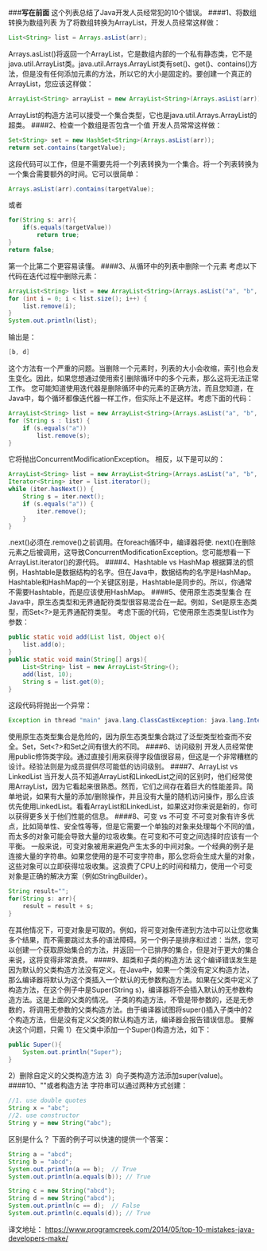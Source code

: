 ###**写在前面**
这个列表总结了Java开发人员经常犯的10个错误。
####1、将数组转换为数组列表
为了将数组转换为ArrayList，开发人员经常这样做：
```java
List<String> list = Arrays.asList(arr);
```
Arrays.asList()将返回一个ArrayList，它是数组内部的一个私有静态类，它不是java.util.ArrayList类。java.util.Arrays.ArrayList类有set()、get()、contains()方法，但是没有任何添加元素的方法，所以它的大小是固定的。要创建一个真正的ArrayList，您应该这样做：
```java
ArrayList<String> arrayList = new ArrayList<String>(Arrays.asList(arr));
```
ArrayList的构造方法可以接受一个集合类型，它也是java.util.Arrays.ArrayList的超类。
####2、检查一个数组是否包含一个值
开发人员常常这样做：
```java
Set<String> set = new HashSet<String>(Arrays.asList(arr));
return set.contains(targetValue);
```
这段代码可以工作，但是不需要先将一个列表转换为一个集合。将一个列表转换为一个集合需要额外的时间。它可以很简单：
```java
Arrays.asList(arr).contains(targetValue);
```
或者
```java
for(String s: arr){
	if(s.equals(targetValue))
		return true;
}
return false;
```
第一个比第二个更容易读懂。
####3、从循环中的列表中删除一个元素
考虑以下代码在迭代过程中删除元素：
```java
ArrayList<String> list = new ArrayList<String>(Arrays.asList("a", "b", "c", "d"));
for (int i = 0; i < list.size(); i++) {
	list.remove(i);
}
System.out.println(list);
```
输出是：
```java
[b, d]
```
这个方法有一个严重的问题。当删除一个元素时，列表的大小会收缩，索引也会发生变化。因此，如果您想通过使用索引删除循环中的多个元素，那么这将无法正常工作。
您可能知道使用迭代器是删除循环中的元素的正确方法，而且您知道，在Java中，每个循环都像迭代器一样工作，但实际上不是这样。考虑下面的代码：
```java
ArrayList<String> list = new ArrayList<String>(Arrays.asList("a", "b", "c", "d"));
for (String s : list) {
	if (s.equals("a"))
		list.remove(s);
}
```
它将抛出ConcurrentModificationException。
相反，以下是可以的：
```java
ArrayList<String> list = new ArrayList<String>(Arrays.asList("a", "b", "c", "d"));
Iterator<String> iter = list.iterator();
while (iter.hasNext()) {
	String s = iter.next();
	if (s.equals("a")) {
		iter.remove();
	}
}
```
.next()必须在.remove()之前调用。在foreach循环中，编译器将使. next()在删除元素之后被调用，这导致ConcurrentModificationException。您可能想看一下ArrayList.iterator()的源代码。
####4、Hashtable vs HashMap
根据算法的惯例，Hashtable是数据结构的名字。但在Java中，数据结构的名字是HashMap。Hashtable和HashMap的一个关键区别是，Hashtable是同步的。所以，你通常不需要Hashtable，而是应该使用HashMap。
####5、使用原生态类型集合
在Java中，原生态类型和无界通配符类型很容易混合在一起。例如，Set是原生态类型，而Set<?>是无界通配符类型。
考虑下面的代码，它使用原生态类型List作为参数：
```java
public static void add(List list, Object o){
	list.add(o);
}
public static void main(String[] args){
	List<String> list = new ArrayList<String>();
	add(list, 10);
	String s = list.get(0);
}
```
这段代码将抛出一个异常：
```java
Exception in thread "main" java.lang.ClassCastException: java.lang.Integer cannot be cast to java.lang.String at ...
```
使用原生态类型集合是危险的，因为原生态类型集合跳过了泛型类型检查而不安全。Set，Set<?>和Set<Object>之间有很大的不同。
####6、访问级别
开发人员经常使用public修饰类字段。通过直接引用来获得字段值很容易，但这是一个非常糟糕的设计。经验法则是为成员提供尽可能低的访问级别。
####7、ArrayList vs LinkedList
当开发人员不知道ArrayList和LinkedList之间的区别时，他们经常使用ArrayList，因为它看起来很熟悉。然而，它们之间存在着巨大的性能差异。简单地说，如果有大量的添加/删除操作，并且没有大量的随机访问操作，那么应该优先使用LinkedList。看看ArrayList和LinkedList，如果这对你来说是新的，你可以获得更多关于他们性能的信息。
####8、可变 vs 不可变
不可变对象有许多优点，比如简单性、安全性等等，但是它需要一个单独的对象来处理每个不同的值，而太多的对象可能会导致大量的垃圾收集。在可变和不可变之间选择时应该有一个平衡。
一般来说，可变对象被用来避免产生太多的中间对象。一个经典的例子是连接大量的字符串。如果您使用的是不可变字符串，那么您将会生成大量的对象，这些对象可以立即获得垃圾收集。这浪费了CPU上的时间和精力，使用一个可变对象是正确的解决方案（例如StringBuilder）。
```java
String result="";
for(String s: arr){
	result = result + s;
}
```
在其他情况下，可变对象是可取的。例如，将可变对象传递到方法中可以让您收集多个结果，而不需要跳过太多的语法障碍。另一个例子是排序和过滤：当然，您可以创建一个获取原始集合的方法，并返回一个已排序的集合，但是对于更大的集合来说，这将变得非常浪费。
####9、超类和子类的构造方法
这个编译错误发生是因为默认的父类构造方法没有定义。在Java中，如果一个类没有定义构造方法，那么编译器将默认为这个类插入一个默认的无参数构造方法。如果在父类中定义了构造方法，在这个例子中是Super(String s)，编译器将不会插入默认的无参数构造方法。这是上面的父类的情况。
子类的构造方法，不管是带参数的，还是无参数的，将调用无参数的父类构造方法。由于编译器试图将super()插入子类中的2个构造方法，但是没有定义父类的默认构造方法，编译器会报告错误信息。
要解决这个问题，只需
1）在父类中添加一个Super()构造方法，如下：
```java
public Super(){
    System.out.println("Super");
}
```
2）删除自定义的父类构造方法
3）向子类构造方法添加super(value)。
####10、""或者构造方法
字符串可以通过两种方式创建：
```java
//1. use double quotes
String x = "abc";
//2. use constructor
String y = new String("abc");
```
区别是什么？
下面的例子可以快速的提供一个答案：
```java
String a = "abcd";
String b = "abcd";
System.out.println(a == b);  // True
System.out.println(a.equals(b)); // True

String c = new String("abcd");
String d = new String("abcd");
System.out.println(c == d);  // False
System.out.println(c.equals(d)); // True
```

译文地址：
https://www.programcreek.com/2014/05/top-10-mistakes-java-developers-make/





